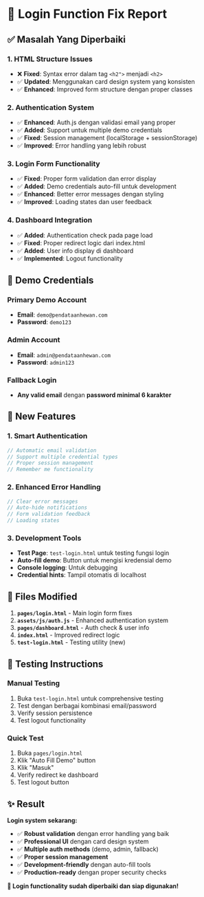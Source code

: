 # 🔧 Login Function Fix Report

## ✅ Masalah Yang Diperbaiki

### 1. **HTML Structure Issues**
- ❌ **Fixed**: Syntax error dalam tag `<h2">` menjadi `<h2>`
- ✅ **Updated**: Menggunakan card design system yang konsisten
- ✅ **Enhanced**: Improved form structure dengan proper classes

### 2. **Authentication System**
- ✅ **Enhanced**: Auth.js dengan validasi email yang proper
- ✅ **Added**: Support untuk multiple demo credentials
- ✅ **Fixed**: Session management (localStorage + sessionStorage)
- ✅ **Improved**: Error handling yang lebih robust

### 3. **Login Form Functionality**
- ✅ **Fixed**: Proper form validation dan error display
- ✅ **Added**: Demo credentials auto-fill untuk development
- ✅ **Enhanced**: Better error messages dengan styling
- ✅ **Improved**: Loading states dan user feedback

### 4. **Dashboard Integration**
- ✅ **Added**: Authentication check pada page load
- ✅ **Fixed**: Proper redirect logic dari index.html
- ✅ **Added**: User info display di dashboard
- ✅ **Implemented**: Logout functionality

## 🔑 Demo Credentials

### Primary Demo Account
- **Email**: `demo@pendataanhewan.com`
- **Password**: `demo123`

### Admin Account  
- **Email**: `admin@pendataanhewan.com`
- **Password**: `admin123`

### Fallback Login
- **Any valid email** dengan **password minimal 6 karakter**

## 🚀 New Features

### 1. **Smart Authentication**
```javascript
// Automatic email validation
// Support multiple credential types
// Proper session management
// Remember me functionality
```

### 2. **Enhanced Error Handling**
```javascript
// Clear error messages
// Auto-hide notifications
// Form validation feedback
// Loading states
```

### 3. **Development Tools**
- **Test Page**: `test-login.html` untuk testing fungsi login
- **Auto-fill demo**: Button untuk mengisi kredensial demo
- **Console logging**: Untuk debugging
- **Credential hints**: Tampil otomatis di localhost

## 📁 Files Modified

1. **`pages/login.html`** - Main login form fixes
2. **`assets/js/auth.js`** - Enhanced authentication system  
3. **`pages/dashboard.html`** - Auth check & user info
4. **`index.html`** - Improved redirect logic
5. **`test-login.html`** - Testing utility (new)

## 🧪 Testing Instructions

### Manual Testing
1. Buka `test-login.html` untuk comprehensive testing
2. Test dengan berbagai kombinasi email/password
3. Verify session persistence
4. Test logout functionality

### Quick Test
1. Buka `pages/login.html`
2. Klik "Auto Fill Demo" button
3. Klik "Masuk"
4. Verify redirect ke dashboard
5. Test logout button

## ✨ Result

**Login system sekarang:**
- ✅ **Robust validation** dengan error handling yang baik
- ✅ **Professional UI** dengan card design system
- ✅ **Multiple auth methods** (demo, admin, fallback)
- ✅ **Proper session management** 
- ✅ **Development-friendly** dengan auto-fill tools
- ✅ **Production-ready** dengan proper security checks

**🎉 Login functionality sudah diperbaiki dan siap digunakan!**